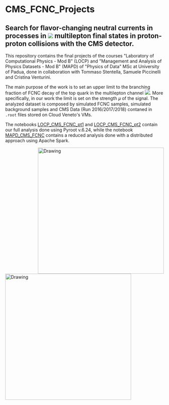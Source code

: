 # CMS_FCNC_Projects

## Search for flavor-changing neutral currents in processes in  <img src="https://latex.codecogs.com/gif.latex?t\bar{t}" /> multilepton final states in proton-proton collisions with the CMS detector.

This repository contains the final projects of the courses "Laboratory of Computational Physics - Mod B" (LOCP) and "Management and Analysis of Physics Datasets - Mod B" (MAPD) of "Physics of Data" MSc at University of Padua, done in collaboration with Tommaso Stentella, Samuele Piccinelli and Cristina Venturini.

The main purpose of the work is to set an upper limit to the branching fraction of FCNC decay of the top quark in the multilepton channel <img src="https://latex.codecogs.com/gif.latex?t\bar{t}\to\text{Hq+Wb}\to\text{multilepton}">. More specifically, in our work the limit is set on the strength 𝜇 of the signal. The analyzed dataset is composed by simulated FCNC samples, simulated background samples and CMS Data (Run 2016/2017/2018) contaned in `.root` files stored on Cloud Veneto's VMs.

The notebooks [LOCP_CMS_FCNC_pt1](LOCP_CMS_FCNC_pt1.ipynb) and [LOCP_CMS_FCNC_pt2](LOCP_CMS_FCNC_pt2.ipynb) contain our full analysis done using Pyroot v.6.24, while the notebook [MAPD_CMS_FCNC](MAPD_CMS_FCNC.ipynb) contains a reduced analysis done with a distributed approach using Apache Spark.


<img align='right' src='https://raw.githubusercontent.com/TommasoStentella/LCP_B-CMS_FCNC/master/Plots/inv_m01_final_histogram_3.png' alt='Drawing' style='width:400px;'/>
<img align='left' src='https://raw.githubusercontent.com/TommasoStentella/LCP_B-CMS_FCNC/master/Plots/MET_pt_final_histogram_3.png' alt='Drawing' style='width:400px;'/>
